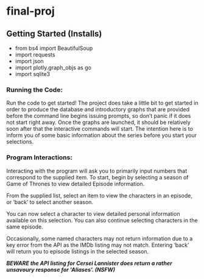 # final-proj

## Getting Started (Installs)

- from bs4 import BeautifulSoup
- import requests
- import json
- import plotly.graph_objs as go
- import sqlite3

### Running the Code: 

Run the code to get started! The project does take a little bit to get started in order to produce the database and introductory graphs that are provided before the command line begins issuing prompts, so don’t panic if it does not start right away. Once the graphs are launched, it should be relatively soon after that the interactive commands will start. The intention here is to inform you of some basic information about the series before you start your selections.

### Program Interactions: 

Interacting with the program will ask you to primarily input numbers that correspond to the supplied item. To start, begin by selecting a season of Game of Thrones to view detailed Episode information. 

From the supplied list, select an item to view the characters in an episode, or ‘back’ to select another season. 

You can now select a character to view detailed personal information available on this selection. You can also continue selecting characters in the same episode. 

Occasionally, some named characters may not return information due to a key error from the API as the IMDb listing may not match. Entering ‘back’ will return you to episode listings in the selected season.

***BEWARE the API listing for Cersei Lannister does return a rather unsavoury response for 'Aliases'. (NSFW)***

